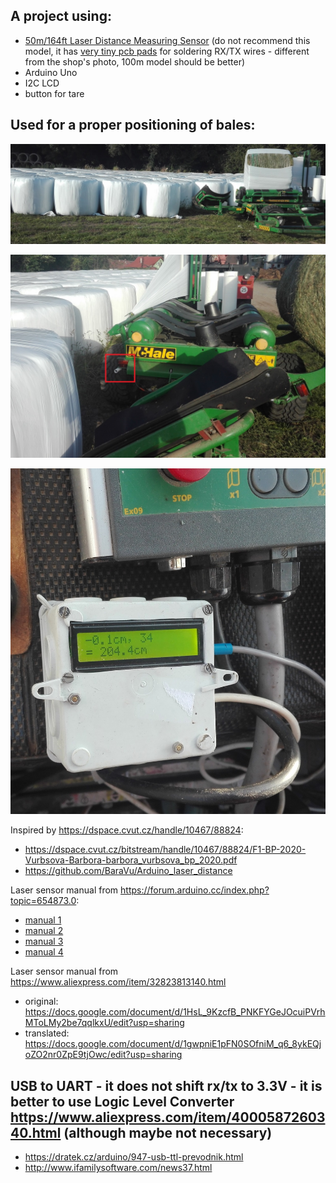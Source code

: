 ## A project using:
- [50m/164ft Laser Distance Measuring Sensor](https://www.aliexpress.com/item/32793950499.html?spm=2114.12010610.8148356.13.781e399eK4pNj7)
(do not recommend this model, it has [very tiny pcb pads](laser.jpg) for soldering RX/TX wires - different from the shop's photo, 100m model should be better)
- Arduino Uno
- I2C LCD
- button for tare

## Used for a proper positioning of bales:
![](bales.jpg)

![](sensor.jpg)

![](display.jpg)



Inspired by https://dspace.cvut.cz/handle/10467/88824:
- https://dspace.cvut.cz/bitstream/handle/10467/88824/F1-BP-2020-Vurbsova-Barbora-barbora_vurbsova_bp_2020.pdf  
- https://github.com/BaraVu/Arduino_laser_distance


Laser sensor manual from https://forum.arduino.cc/index.php?topic=654873.0:
- [manual 1](https://raw.githubusercontent.com/krasa/ArduinoLaserDistance/master/manual%201.jpg)
- [manual 2](https://raw.githubusercontent.com/krasa/ArduinoLaserDistance/master/manual%202.jpg)
- [manual 3](https://raw.githubusercontent.com/krasa/ArduinoLaserDistance/master/manual%203.jpg)
- [manual 4](https://raw.githubusercontent.com/krasa/ArduinoLaserDistance/master/manual%204.jpg)


Laser sensor manual from https://www.aliexpress.com/item/32823813140.html
- original: https://docs.google.com/document/d/1HsL_9KzcfB_PNKFYGeJOcuiPVrhMToLMy2be7qqlkxU/edit?usp=sharing
- translated: https://docs.google.com/document/d/1gwpniE1pFN0SOfniM_q6_8ykEQjoZO2nr0ZpE9tjOwc/edit?usp=sharing
 
## USB to UART - it does not shift rx/tx to 3.3V - it is better to use Logic Level Converter https://www.aliexpress.com/item/4000587260340.html (although maybe not necessary)
- https://dratek.cz/arduino/947-usb-ttl-prevodnik.html
- http://www.ifamilysoftware.com/news37.html
